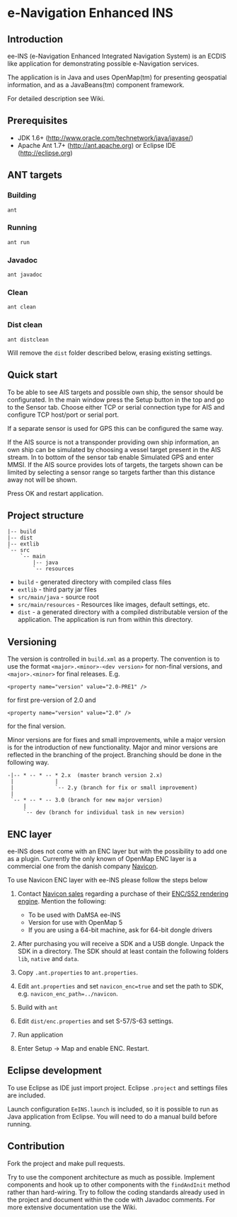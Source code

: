 # e-Navigation Enhanced INS #

## Introduction ##
   
ee-INS (e-Navigation Enhanced Integrated Navigation System) is an ECDIS like
application for demonstrating possible e-Navigation services.
   
The application is in Java and uses OpenMap(tm) for presenting geospatial
information, and as a JavaBeans(tm) component framework.

For detailed description see Wiki.

## Prerequisites ##

* JDK 1.6+ (http://www.oracle.com/technetwork/java/javase/)
* Apache Ant 1.7+ (http://ant.apache.org) or Eclipse IDE (http://eclipse.org)

## ANT targets ##

### Building ###

	ant

### Running ###

	ant run
	
### Javadoc ###

	ant javadoc
	
### Clean ###

	ant clean
	
### Dist clean ###

	ant distclean
	
Will remove the `dist` folder described below, erasing existing settings.

## Quick start ##

To be able to see AIS targets and possible own ship, the sensor should be
configurated. In the main window press the Setup button in the top and 
go to the Sensor tab. Choose either TCP or serial connection type for AIS and
configure TCP host/port or serial port.

If a separate sensor is used for GPS this can be configured the same way.

If the AIS source is not a transponder providing own ship information, an 
own ship can be simulated by choosing a vessel target present in the AIS stream.
In to bottom of the sensor tab enable Simulated GPS and enter MMSI. If the 
AIS source provides lots of targets, the targets shown can be limited by 
selecting a sensor range so targets farther than this distance away not will
be shown.

Press OK and restart application.
	
## Project structure ###

	|-- build
	|-- dist
	|-- extlib
	`-- src
	    `-- main
	        |-- java
	        `-- resources

* `build` - generated directory with compiled class files
* `extlib` - third party jar files
* `src/main/java` - source root
* `src/main/resources` - Resources like images, default settings, etc.
* `dist` - a generated directory with a compiled distributable version of the application.
  The application is run from within this directory.   

## Versioning ##

The version is controlled in `build.xml` as a property. The convention is to
use the format `<major>.<minor>-<dev version>` for non-final versions, and 
`<major>.<minor>` for final releases. E.g.

	<property name="version" value="2.0-PRE1" />
	
for first pre-version of 2.0 and

	<property name="version" value="2.0" />
	
for the final version. 

Minor versions are for fixes and small improvements, while a major version is
for the introduction of new functionality. Major and minor versions are
reflected in the branching of the project. Branching should be done in the 
following way.

    -|-- * -- * -- * 2.x  (master branch version 2.x)
     |             |
     |             `-- 2.y (branch for fix or small improvement)  
     |
	 `-- * -- * -- 3.0 (branch for new major version)
         |
	     `-- dev (branch for individual task in new version)
 

## ENC layer ##

ee-INS does not come with an ENC layer but with the possibility to add one as 
a plugin. Currently the only known of OpenMap ENC layer is a commercial one
from the danish company [Navicon](http://www.navicon.dk).

To use Navicon ENC layer with ee-INS please follow the steps below

1. Contact [Navicon sales](mailto:sales@navicon.dk) regarding a purchase of their 
   [ENC/S52 rendering engine](http://navicon.dk/site/products.html). Mention the following:
   * To be used with DaMSA ee-INS
   * Version for use with OpenMap 5
   * If you are using a 64-bit machine, ask for 64-bit dongle drivers
   
1. After purchasing you will receive a SDK and a USB dongle.
   Unpack the SDK in a directory. The SDK should at least contain the following folders
   `lib`, `native` and `data`.
   
1. Copy `.ant.properties` to `ant.properties`.

1. Edit `ant.properties` and set `navicon_enc=true` and set the path to SDK, e.g. 
   `navicon_enc_path=../navicon`.

1. Build with `ant`

1. Edit `dist/enc.properties` and set S-57/S-63 settings.

1. Run application

1. Enter Setup -> Map and enable ENC. Restart.


## Eclipse development ##

To use Eclipse as IDE just import project. Eclipse `.project` and settings files
are included.

Launch configuration `EeINS.launch` is included, so it is possible to run as Java 
application from Eclipse. You will need to do a manual build before running.

## Contribution ##

Fork the project and make pull requests. 

Try to use the component architecture as much as possible. Implement components and 
hook up to other components with the `findAndInit` method rather than hard-wiring.
Try to follow the coding standards already used in the project and document within
the code with Javadoc comments. For more extensive documentation use the Wiki.
